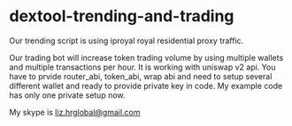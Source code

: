 # dextool-trending-and-trading

Our trending script is using iproyal royal residential proxy traffic.

Our trading bot will increase token trading volume by using multiple wallets and multiple transactions per hour.
It is working with uniswap v2 api.
You have to prvide router_abi, token_abi, wrap abi and need to setup several different wallet and ready to provide private key in code.
My example code has only one private setup now.

My skype is liz.hrglobal@gmail.com

